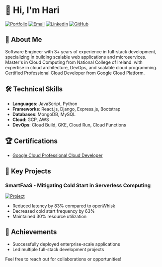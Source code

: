 # 👋 Hi, I'm Hari

[![Portfolio](https://img.shields.io/badge/Portfolio-Visit-brightgreen)](https://hari-haran-s.github.io/portfolio/)
[![Email](https://img.shields.io/badge/Email-hari73118%40gmail.com-red)](mailto:hari73118@gmail.com)
[![LinkedIn](https://img.shields.io/badge/LinkedIn-Connect-blue)](https://linkedin.com/in/hariharan-s-254098205)
[![GitHub](https://img.shields.io/badge/GitHub-Follow-black)](https://github.com/Hariharan-Sathiyamoorthy)

## 🚀 About Me
Software Engineer with 3+ years of experience in full-stack development, specializing in building scalable web applications and microservices. Master's in Cloud Computing from National College of Ireland. with expertise in cloud architecture, DevOps, and scalable cloud programming. Certified Professional Cloud Developer from Google Cloud Platform.


## 🛠️ Technical Skills
- **Languages**: JavaScript, Python
- **Frameworks**: React.js, Django, Express.js, Bootstrap
- **Databases**: MongoDB, MySQL
- **Cloud**: GCP, AWS
- **DevOps**: Cloud Build, GKE, Cloud Run, Cloud Functions


## 🏆 Certifications
- [Google Cloud Professional Cloud Developer](https://www.credly.com/badges/19636202-f7fb-4747-9c57-614fdb47af08/public_url)

## 🚀 Key Projects

### SmartFaaS - Mitigating Cold Start in Serverless Computing
[![Project](https://img.shields.io/badge/GitHub-View_Project-blue)](https://github.com/Hariharan-Sathiyamoorthy/SmartFasS)
- Reduced latency by 83% compared to openWhisk
- Decreased cold start frequency by 63%
- Maintained 30% resource utilization


## 🌟 Achievements
- Successfully deployed enterprise-scale applications
- Led multiple full-stack development projects

Feel free to reach out for collaborations or opportunities!

